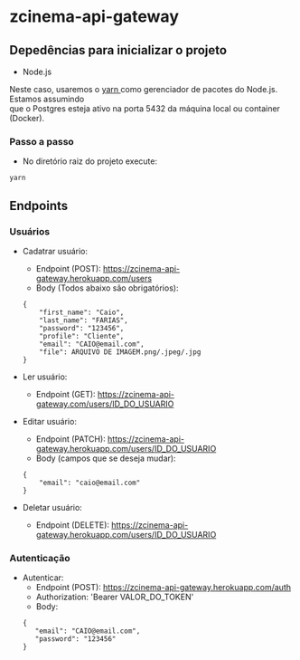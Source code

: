 # zcinema-api-gateway

## Depedências para inicializar o projeto
* Node.js

Neste caso, usaremos o [yarn ](https://yarnpkg.com/) como gerenciador de pacotes do Node.js. Estamos assumindo <br/> que o Postgres esteja ativo na porta 5432 da máquina local ou container (Docker).
### Passo a passo
* No diretório raiz do projeto execute:
```
yarn
```

## Endpoints

### Usuários

* Cadatrar usuário:
    * Endpoint (POST): https://zcinema-api-gateway.herokuapp.com/users
    * Body (Todos abaixo são obrigatórios): 
    ```
    {
        "first_name": "Caio",
        "last_name": "FARIAS",
        "password": "123456",
        "profile": "Cliente",
        "email": "CAIO@email.com",
        "file": ARQUIVO DE IMAGEM.png/.jpeg/.jpg
    }
    ```
* Ler usuário:
    * Endpoint (GET): https://zcinema-api-gateway.com/users/ID_DO_USUARIO

* Editar usuário:
    * Endpoint (PATCH): https://zcinema-api-gateway.herokuapp.com/users/ID_DO_USUARIO
    * Body (campos que se deseja mudar): 
    ```
    {
	    "email": "caio@email.com"
    }
    ```
* Deletar usuário:
    * Endpoint (DELETE): https://zcinema-api-gateway.herokuapp.com/users/ID_DO_USUARIO

### Autenticação

* Autenticar:
    * Endpoint (POST): https://zcinema-api-gateway.herokuapp.com/auth
    * Authorization: 'Bearer VALOR_DO_TOKEN' 
    * Body: 
    ```
    {
       "email": "CAIO@email.com",
       "password": "123456"
    }
    ```
